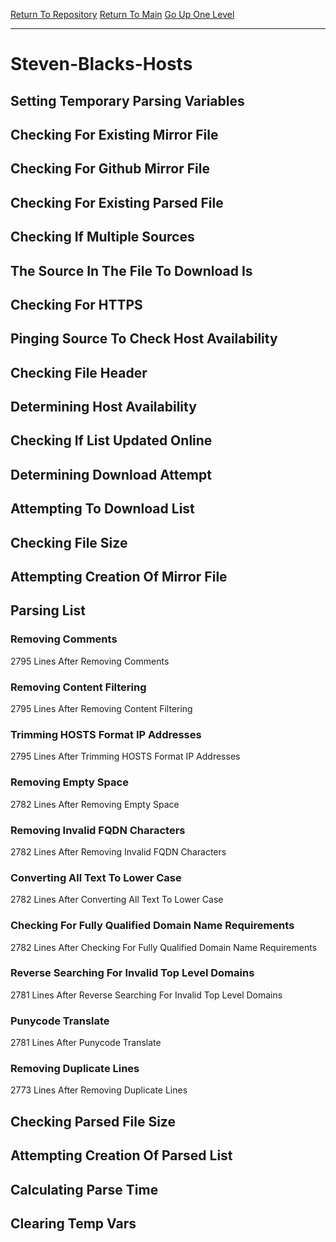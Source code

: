 [Return To Repository](https://github.com/deathbybandaid/piholeparser/)
[Return To Main](https://github.com/deathbybandaid/piholeparser/blob/master/RecentRunLogs/Mainlog.md)
[Go Up One Level](https://github.com/deathbybandaid/piholeparser/blob/master/RecentRunLogs/TopLevelScripts/30-Processing-External-Blacklists.md)
____________________________________
# Steven-Blacks-Hosts
## Setting Temporary Parsing Variables
## Checking For Existing Mirror File
## Checking For Github Mirror File
## Checking For Existing Parsed File
## Checking If Multiple Sources
## The Source In The File To Download Is
## Checking For HTTPS
## Pinging Source To Check Host Availability
## Checking File Header
## Determining Host Availability
## Checking If List Updated Online
## Determining Download Attempt
## Attempting To Download List
## Checking File Size
## Attempting Creation Of Mirror File
## Parsing List
### Removing Comments
2795 Lines After Removing Comments
### Removing Content Filtering
2795 Lines After Removing Content Filtering
### Trimming HOSTS Format IP Addresses
2795 Lines After Trimming HOSTS Format IP Addresses
### Removing Empty Space
2782 Lines After Removing Empty Space
### Removing Invalid FQDN Characters
2782 Lines After Removing Invalid FQDN Characters
### Converting All Text To Lower Case
2782 Lines After Converting All Text To Lower Case
### Checking For Fully Qualified Domain Name Requirements
2782 Lines After Checking For Fully Qualified Domain Name Requirements
### Reverse Searching For Invalid Top Level Domains
2781 Lines After Reverse Searching For Invalid Top Level Domains
### Punycode Translate
2781 Lines After Punycode Translate
### Removing Duplicate Lines
2773 Lines After Removing Duplicate Lines
## Checking Parsed File Size
## Attempting Creation Of Parsed List
## Calculating Parse Time
## Clearing Temp Vars
